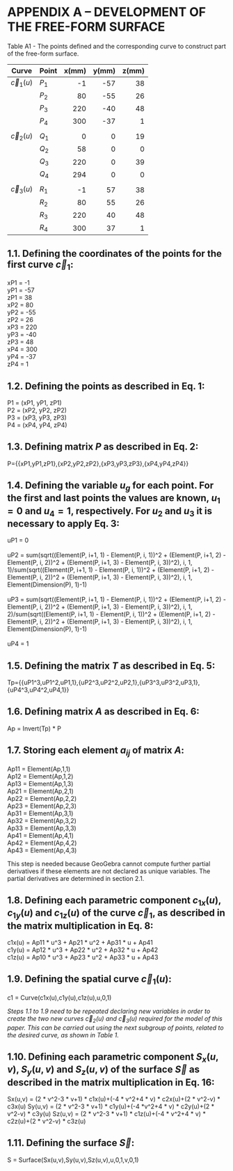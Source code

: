# APPENDIX A – DEVELOPMENT OF THE FREE-FORM SURFACE

Table A1 - The points defined and the corresponding curve to construct part of the free-form surface.

| Curve | Point | x(mm) | y(mm) | z(mm) |
| --- | --- | ---: | ---: | ---: |
| $\vec{c}_1(u)$ | $P_1$ | -1 | -57 | 38 |
|  | $P_2$ | 80 | -55 | 26 |
|  | $P_3$ | 220 | -40 | 48 |
|  | $P_4$ | 300 | -37 | 1 |
|  |  |  |  |  |
| $\vec{c}_2(u)$ | $Q_1$ | 0 | 0 | 19 |
|  | $Q_2$ | 58 | 0 | 0 |
|  | $Q_3$ | 220 | 0 | 39 |
|  | $Q_4$ | 294 | 0 | 0 |
|  |  |  |  |  |
| $\vec{c}_3(u)$ | $R_1$ | -1 | 57 | 38 |
|  | $R_2$ | 80 | 55 | 26 |
|  | $R_3$ | 220 | 40 | 48 |
|  | $R_4$ | 300 | 37 | 1 |

## 1.1. Defining the coordinates of the points for the first curve $\vec{c}_1$:

xP1 = -1<br>
yP1 = -57<br>
zP1 = 38<br>
xP2 = 80<br>
yP2 = -55<br>
zP2 = 26<br>
xP3 = 220<br>
yP3 = -40<br>
zP3 = 48<br>
xP4 = 300<br>
yP4 = -37<br>
zP4 = 1<br>

## 1.2. Defining the points as described in Eq. 1:

P1 = (xP1, yP1, zP1)<br>
P2 = (xP2, yP2, zP2)<br>
P3 = (xP3, yP3, zP3)<br>
P4 = (xP4, yP4, zP4)<br>

## 1.3. Defining matrix *P* as described in Eq. 2:

P={{xP1,yP1,zP1},{xP2,yP2,zP2},{xP3,yP3,zP3},{xP4,yP4,zP4}}

## 1.4. Defining the variable $u_g$ for each point. For the first and last points the values are known, $u_1=0$ and $u_4=1$, respectively. For $u_2$ and $u_3$ it is necessary to apply Eq. 3:

uP1 = 0<br>
<br>
uP2 = sum(sqrt((Element(P, i+1, 1) - Element(P, i, 1))^2 + (Element(P, i+1, 2) - Element(P, i, 2))^2 + (Element(P, i+1, 3) - Element(P, i, 3))^2), i, 1, 1)/sum(sqrt((Element(P, i+1, 1) - Element(P, i, 1))^2 + (Element(P, i+1, 2) - Element(P, i, 2))^2 + (Element(P, i+1, 3) - Element(P, i, 3))^2), i, 1, Element(Dimension(P), 1)-1)<br>
<br>
uP3 = sum(sqrt((Element(P, i+1, 1) - Element(P, i, 1))^2 + (Element(P, i+1, 2) - Element(P, i, 2))^2 + (Element(P, i+1, 3) - Element(P, i, 3))^2), i, 1, 2)/sum(sqrt((Element(P, i+1, 1) - Element(P, i, 1))^2 + (Element(P, i+1, 2) - Element(P, i, 2))^2 + (Element(P, i+1, 3) - Element(P, i, 3))^2), i, 1, Element(Dimension(P), 1)-1)<br>
<br>
uP4 = 1<br>

## 1.5. Defining the matrix *T* as described in Eq. 5:

Tp={{uP1^3,uP1^2,uP1,1},{uP2^3,uP2^2,uP2,1},{uP3^3,uP3^2,uP3,1},{uP4^3,uP4^2,uP4,1}}

## 1.6. Defining matrix *A* as described in Eq. 6:

Ap = Invert(Tp) * P

## 1.7. Storing each element $a_{ij}$ of matrix *A*:

Ap11 = Element(Ap,1,1)<br>
Ap12 = Element(Ap,1,2)<br>
Ap13 = Element(Ap,1,3)<br>
Ap21 = Element(Ap,2,1)<br>
Ap22 = Element(Ap,2,2)<br>
Ap23 = Element(Ap,2,3)<br>
Ap31 = Element(Ap,3,1)<br>
Ap32 = Element(Ap,3,2)<br>
Ap33 = Element(Ap,3,3)<br>
Ap41 = Element(Ap,4,1)<br>
Ap42 = Element(Ap,4,2)<br>
Ap43 = Element(Ap,4,3)<br>

This step is needed because GeoGebra cannot compute further partial derivatives if these elements are not declared as unique variables. The partial derivatives are determined in section 2.1.

## 1.8. Defining each parametric component $c_{1x} (u)$, $c_{1y} (u)$ and $c_{1z} (u)$ of the curve $\vec{c}_1$, as described in the matrix multiplication in Eq. 8:

c1x(u) = Ap11 * u^3 + Ap21 * u^2 + Ap31 * u + Ap41<br>
c1y(u) = Ap12 * u^3 + Ap22 * u^2 + Ap32 * u + Ap42<br>
c1z(u) = Ap10 * u^3 + Ap23 * u^2 + Ap33 * u + Ap43<br>

## 1.9. Defining the spatial curve $\vec{c}_1(u)$:

c1 = Curve(c1x(u),c1y(u),c1z(u),u,0,1)

*Steps 1.1 to 1.9 need to be repeated declaring new variables in order to create the two new curves $\vec{c}_2(u)$ and  $\vec{c}_3(u)$ required for the model of this paper. This can be carried out using the next subgroup of points, related to the desired curve, as shown in Table 1.*

## 1.10. Defining each parametric component $S_x(u,v)$, $S_y(u,v)$ and $S_z(u,v)$ of the surface $\vec{S}$ as described in the matrix multiplication in Eq. 16:

Sx(u,v) = (2 * v^2-3 * v+1) * c1x(u)+(-4 * v^2+4 * v) * c2x(u)+(2 * v^2-v) * c3x(u)
Sy(u,v) = (2 * v^2-3 * v+1) * c1y(u)+(-4  *v^2+4 * v) * c2y(u)+(2 * v^2-v) * c3y(u)
Sz(u,v) = (2 * v^2-3 * v+1) * c1z(u)+(-4 * v^2+4 * v) * c2z(u)+(2 * v^2-v) * c3z(u)

## 1.11. Defining the surface $\vec{S}$:

S = Surface(Sx(u,v),Sy(u,v),Sz(u,v),u,0,1,v,0,1)

